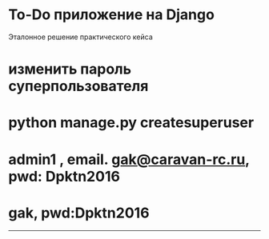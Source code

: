 # To-Do приложение на Django
Эталонное решение практического кейса
# изменить пароль суперпользователя
# python manage.py createsuperuser
# admin1 , email. gak@caravan-rc.ru, pwd: Dpktn2016
# gak, pwd:Dpktn2016
-----




